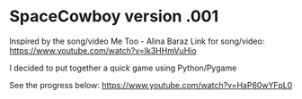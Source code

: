 # SpaceCowboy version .001
Inspired by the song/video Me Too - Alina Baraz
Link for song/video: https://www.youtube.com/watch?v=Ik3HHmVuHio

I decided to put together a quick game using Python/Pygame


See the progress below:
https://www.youtube.com/watch?v=HaP60wYFpL0
